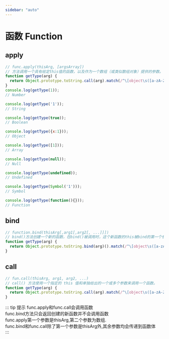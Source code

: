 ```yaml
---
sidebar: "auto"
---
```


# 函数 Function

## apply
```js
// func.apply(thisArg, [argsArray])
// 方法调用一个具有给定this值的函数，以及作为一个数组（或类似数组对象）提供的参数。
function getType(arg) {
  return Object.prototype.toString.call(arg).match(/^\[object\s([a-zA-Z]+)]$/)[1];
}
console.log(getType(1));
// Number

console.log(getType('1'));
// String

console.log(getType(true));
// Boolean

console.log(getType({x:1}));
// Object

console.log(getType([1]));
// Array

console.log(getType(null));
// Null

console.log(getType(undefined));
// Undefined

console.log(getType(Symbol('1')));
// Symbol

console.log(getType(function(){}));
// Function

```

## bind
```js
// function.bind(thisArg[,arg1[,arg2[, ...]]])
// bind()方法创建一个新的函数，在bind()被调用时，这个新函数的this被bind的第一个参数指定，其余的参数将作为新函数的参数供调用时使用。
function getType(arg) {
  return Object.prototype.toString.bind(arg)().match(/^\[object\s([a-zA-Z]+)]$/)[1];
}
```

## call
```js
// fun.call(thisArg, arg1, arg2, ...)
// call() 方法使用一个指定的 this 值和单独给出的一个或多个参数来调用一个函数。
function getType(arg) {
  return Object.prototype.toString.call(arg).match(/^\[object\s([a-zA-Z]+)]$/)[1];
}
```

::: tip 提示
  func.apply和func.call会调用函数  
  func.bind方法只会返回创建的新函数并不会调用函数  
  func.apply第一个参数是thisArg,第二个参数为数组.  
  func.bind和func.call除了第一个参数是thisArg外,其余参数均会传递到函数体  
:::

